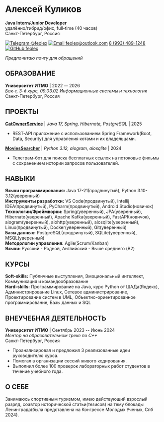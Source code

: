 # Алексей Куликов

**Java Intern/Junior Developer**  
удалённо/гибрид/офис, full-time (40 часов)  
Санкт-Петербург, Россия

[![Telegram](../pics/tg_icon.jpg) @feolex](https://t.me/feolex) 
[![Email](../pics/gmail_icon.jpg) feolex@outlook.com](mailto:feolex@outlook.com) 
[8 (993) 489-1248](tel:+79934891248) 
[![GitHub](../pics/gh_icon.jpg) feolex](https://github.com/feolex)

*Предпочитаю почту для обращений*

## ОБРАЗОВАНИЕ

**Университет ИТМО** | 2022 -- 2026  
*Бак-т, 3-й курс, 09.03.02 Информационные системы и технологии*  
Санкт-Петербург, Россия

## ПРОЕКТЫ

**[CatOwnerService](https://github.com/feolex/CatOwnerService)** | *Java 17, Spring, Hibernate, PostgreSQL* | 2025
- REST-API приложение с использованием Spring Framework(Boot, Data, Security) для управления котами и их владельцами.

**[MoviesSearcher](https://github.com/feolex/cinemabot)** | *Python 3.12, aiogram, aiosqlite* | 2024
- Телеграм-бот для поиска бесплатных ссылок на потоковые фильмы с сохранением истории запросов пользователей.

## НАВЫКИ

**Языки программирования:** Java 17-21(продвинутый), Python 3.10-3.12(уверенный)  
**Инструменты разработки:** VS Code(продвинутый), Intellij IDEA(продвинутый), PyCharm(продвинутый), Android Studio(новичок)  
**Технологии/Фреймворки:** Spring(уверенный), JPA(уверенный), Hibernate(уверенный), Apache Kafka(уверенный), FastAPI(новичок), aiogram(уверенный), aiohttp(уверенный), aiosqlite(уверенный), Linux(продвинутый), Docker(уверенный), Git(уверенный)  
**Базы данных:** PostgreSQL(продвинутый), SQLite(уверенный), MSQL(уверенный)  
**Методологии управления:** Agile(Scrum/Kanban)  
**Языки:** Русский - Родной, Английский - Выше среднего (B2)

## КУРСЫ

**Soft-skills:** Публичные выступления, Эмоциональный интеллект, Коммуникация и командообразование  
**Hard-skills:** Программирование на Java, курс Python от ШАДа(Яндекс), Администрирование Linux, Сетевое администрирование, Проектирование систем в UML, Объектно-ориентированное программирование, Базы данных и SQL

## ВНЕУЧЕБНАЯ ДЕЯТЕЛЬНОСТЬ

**Университет ИТМО** | Сентябрь 2023 -- Июнь 2024  
*Ментор на образовательном треке по C++*  
Санкт-Петербург, Россия
- Проанализировал и предложил 3 реализованные идеи руководителю курса.
- Помогал в организации сессий живого кодирования.
- Выполнил более 100 проверок лабораторных работ студентов в течение учебного года.

## О СЕБЕ

Занимаюсь спортивным туризмом, имею действующий взрослый разряд, соавтор исторической статьи(тезисов) на тему блокады Ленинграда(была представлена на Конгрессе Молодых Ученых, Спб 2024).